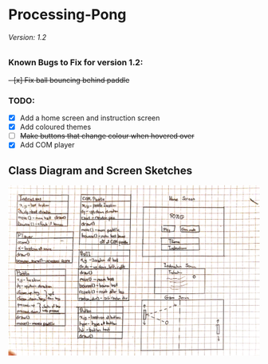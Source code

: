 # Processing-Pong
###### Version: 1.2
### Known Bugs to Fix for version 1.2:
~~- [x] Fix ball bouncing behind paddle~~
### TODO:
- [x] Add a home screen and instruction screen
- [x] Add coloured themes
- [ ] ~~Make buttons that change colour when hovered over~~
- [x] Add COM player

## Class Diagram and Screen Sketches
![View Here](https://github.com/Ilyas-Erdogan/Processing-Pong/blob/main/classes_and_sketches.jpg?raw=true)
